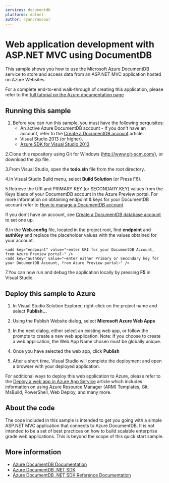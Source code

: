 ```yaml
---
services: documentdb
platforms: dotnet
author: ryancrawcour
---
```


# Web application development with ASP.NET MVC using DocumentDB
This sample shows you how to use the Microsoft Azure DocumentDB service to store and access data from an ASP.NET MVC application hosted on Azure Websites. 

For a complete end-to-end walk-through of creating this application, please refer to the [full tutorial on the Azure documentation page](https://azure.microsoft.com/en-us/documentation/articles/documentdb-dotnet-application/)

## Running this sample

1. Before you can run this sample, you must have the following perquisites:
	- An active Azure DocumentDB account - If you don't have an account, refer to the [Create a DocumentDB account](https://azure.microsoft.com/en-us/documentation/articles/documentdb-create-account/) article.
	- Visual Studio 2013 (or higher).
	- [Azure SDK for Visual Studio 2013](https://azure.microsoft.com/en-us/downloads/)

2.Clone this repository using Git for Windows (http://www.git-scm.com/), or download the zip file.

3.From Visual Studio, open the **todo.sln** file from the root directory.

4.In Visual Studio Build menu, select **Build Solution** (or Press F6). 

5.Retrieve the URI and PRIMARY KEY (or SECONDARY KEY) values from the Keys blade of your DocumentDB account in the Azure Preview portal. For more information on obtaining endpoint & keys for your DocumentDB account refer to [How to manage a DocumentDB account](https://azure.microsoft.com/en-us/documentation/articles/documentdb-manage-account/#keys)

If you don't have an account, see [Create a DocumentDB database account](https://azure.microsoft.com/en-us/documentation/articles/documentdb-create-account/) to set one up.

6.In the **Web.config** file, located in the project root, find **endpoint** and **authKey** and replace the placeholder values with the values obtained for your account.

	<add key="endpoint" value="~enter URI for your DocumentDB Account, from Azure Preview portal~" /> 
	<add key="authKey" value="~enter either Primary or Secondary key for your DocumentDB Account, from Azure Preview portal~" /> 

7.You can now run and debug the application locally by pressing **F5** in Visual Studio.

## Deploy this sample to Azure

1. In Visual Studio Solution Explorer, right-click on the project name and select **Publish...**

2. Using the Publish Website dialog, select **Microsoft Azure Web Apps**

3. In the next dialog, either select an existing web app, or follow the prompts to create a new web application. Note: If you choose to create a web application, the Web App Name chosen must be globally unique. 

4. Once you have selected the web app, click **Publish**

5. After a short time, Visual Studio will complete the deployment and open a browser with your deployed application. 

For additional ways to deploy this web application to Azure, please refer to the [Deploy a web app in Azure App Service](https://azure.microsoft.com/en-us/documentation/articles/web-sites-deploy/) article which includes information on using Azure Resource Manager (ARM) Templates, Git, MsBuild, PowerShell, Web Deploy, and many more. 

## About the code
The code included in this sample is intended to get you going with a simple ASP.NET MVC application that connects to Azure DocumentDB. It is not intended to be a set of best practices on how to build scalable enterprise grade web applications. This is beyond the scope of this quick start sample. 

## More information

- [Azure DocumentDB Documentation](https://azure.microsoft.com/en-us/documentation/services/documentdb/)
- [Azure DocumentDB .NET SDK](https://www.nuget.org/packages/Microsoft.Azure.DocumentDB/)
- [Azure DocumentDB .NET SDK Reference Documentation](https://msdn.microsoft.com/library/azure/dn948556.aspx)
